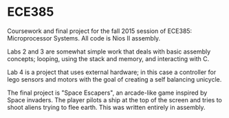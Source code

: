 # ECE385
Coursework and final project for the fall 2015 session of ECE385: Microprocessor Systems. All code is Nios II assembly.
 
 Labs 2 and 3 are somewhat simple work that deals with basic assembly concepts; looping, using the stack and memory, and interacting with C.
 
 Lab 4 is a project that uses external hardware; in this case a controller for lego sensors and motors with the goal of creating a self balancing unicycle.
 
 The final project is "Space Escapers", an arcade-like game inspired by Space invaders. The player pilots a ship at the top of the screen and tries to shoot aliens trying to flee earth. This was written entirely in assembly.
